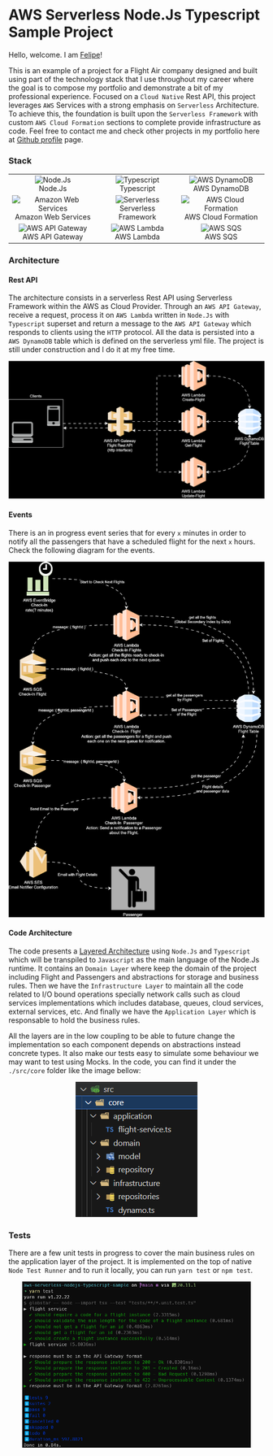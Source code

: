 # AWS Serverless Node.Js Typescript Sample Project

Hello, welcome. I am [Felipe](https://github.com/felipeoriani)!

This is an example of a project for a Flight Air company designed and built using part of the technology stack that I use throughout my career where the goal is to compose my portfolio and demonstrate a bit of my professional experience. Focused on a `Cloud Native` Rest API, this project leverages `AWS` Services with a strong emphasis on `Serverless` Architecture. To achieve this, the foundation is built upon the `Serverless Framework` with custom `AWS Cloud Formation` sections to complete provide infrastructure as code. Feel free to contact me and check other projects in my portfolio here at [Github profile](https://github.com/felipeoriani) page.

### Stack

<table align=center border=0 width=100%>
  <tr>
    <td align=center valign=bottom><img src="https://upload.wikimedia.org/wikipedia/commons/d/d9/Node.js_logo.svg" alt="Node.Js" width=125 height="auto" /><br/>Node.Js</td>
    <td align=center valign=bottom><img src="https://upload.wikimedia.org/wikipedia/commons/4/4c/Typescript_logo_2020.svg" alt="Typescript" width=125 height="auto" /><br/>Typescript</td>    
    <td align=center valign=bottom><img src="https://cdn.worldvectorlogo.com/logos/aws-dynamodb.svg" alt="AWS DynamoDB" width=125 height="auto" /><br/>AWS DynamoDB</td>    
  </tr>
  <tr>
    <td align=center valign=bottom><img src="https://upload.wikimedia.org/wikipedia/commons/9/93/Amazon_Web_Services_Logo.svg" alt="Amazon Web Services" width=125 height="auto" /><br/>Amazon Web Services</td>
    <td align=center valign=bottom><img src="https://user-images.githubusercontent.com/2752551/30405068-a7733b34-989e-11e7-8f66-7badaf1373ed.png" alt="Serverless" width=125 height="auto" /><br/>Serverless Framework</td>
    <td align=center valign=bottom><img src="https://cdn.worldvectorlogo.com/logos/aws-cloudformation.svg" alt="AWS Cloud Formation" width=125 height="auto" /><br/>AWS Cloud Formation</td>
  </tr>
  <tr>
    <td align=center valign=bottom><img src="https://cdn.worldvectorlogo.com/logos/aws-api-gateway.svg" alt="AWS API Gateway" width=125 height="auto" /><br/>AWS API Gateway</td>
    <td align=center valign=bottom><img src="https://cdn.worldvectorlogo.com/logos/aws-lambda.svg" alt="AWS Lambda" width=125 height="auto" /><br/>AWS Lambda</td>    
    <td align=center valign=bottom><img src="https://cdn.worldvectorlogo.com/logos/aws-sqs.svg" alt="AWS SQS" width=125 height="auto" /><br/>AWS SQS</td>
  </tr>
</table>

### Architecture

#### Rest API

The architecture consists in a serverless Rest API using Serverless Framework within the AWS as Cloud Provider. Through an `AWS API Gateway`, receive a request, process it on `AWS Lambda` written in `Node.Js` with `Typescript` superset and return a message to the `AWS API Gateway` which responds to clients using the `HTTP` protocol. All the data is persisted into a `AWS DynamoDB` table which is defined on the serverless yml file. The project is still under construction and I do it at my free time.

<p align=center>
  <img src="docs/rest-api-diagram.svg" alt="Architecture Diagram for Flight Service" />
</p>

#### Events

There is an in progress event series that for every `x` minutes in order to notify all the passengers that have a scheduled flight for the next `x` hours. Check the following diagram for the events.

<p align=center>
  <img src="docs/events-diagram.svg" alt="Event Diagram for Flight Service" />
</p>

#### Code Architecture

The code presents a [Layered Architecture](https://www.oreilly.com/library/view/software-architecture-patterns/9781491971437/ch01.html) using `Node.Js` and `Typescript` which will be transpiled to `Javascript` as the main language of the Node.Js runtime. It contains an `Domain Layer` where keep the domain of the project including Flight and Passengers and abstractions for storage and business rules. Then we have the `Infrastructure Layer` to maintain all the code related to I/O bound operations specially network calls such as cloud services implementations which includes database, queues, cloud services, external services, etc. And finally we have the `Application Layer` which is responsable to hold the business rules.

All the layers are in the low coupling to be able to future change the implementation so each component depends on abstractions instead concrete types. It also make our tests easy to simulate some behaviour we may want to test using Mocks. In the code, you can find it under the `./src/core` folder like the image bellow:

<p align=center>
<img src="docs/code-architecture.png" />
</p>

### Tests

There are a few unit tests in progress to cover the main business rules on the application layer of the project. It is implemented on the top of native `Node Test Runner` and to run it locally, you can run `yarn test` or `npm test`.

<p align=center>
<img src="docs/test-results.png" width="450" />
</p>
